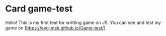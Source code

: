 # Card game-test
Hello! This is my first test for writting game on JS.
You can see and test my game on [https://evg-msk.github.io/Game-test/]